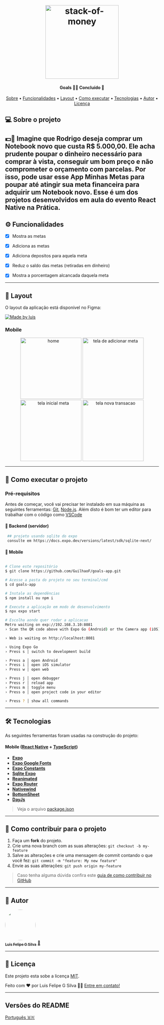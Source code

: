 
<h1 align="center">
   <img width="240" height="240" src="https://img.icons8.com/doodle/240/stack-of-money.png" alt="stack-of-money"/>
</h1>

<h4 align="center"> 
	  Goals 🤑💵 Concluído 🚀 
</h4>

<p align="center">
 <a href="#-sobre-o-projeto">Sobre</a> •
 <a href="#-funcionalidades">Funcionalidades</a> •
 <a href="#-layout">Layout</a> • 
 <a href="#-como-executar-o-projeto">Como executar</a> • 
 <a href="#-tecnologias">Tecnologias</a> • 
 <a href="#-autor">Autor</a> • 
 <a href="#user-content--licença">Licença</a>
</p>


## 💻 Sobre o projeto

💵🤑 Imagine que Rodrigo deseja comprar um Notebook novo que custa R$ 5.000,00. Ele acha prudente poupar o dinheiro necessário para comprar à vista, conseguir um bom preço e não comprometer o orçamento com parcelas. Por isso, pode usar esse App Minhas Metas para poupar até atingir sua meta financeira para adquirir um Notebook novo. Esse é um dos projetos desenvolvidos em aula do evento React Native na Prática.
---

## ⚙️ Funcionalidades

- [x] Mostra as metas 
- [x] Adiciona as metas 
- [x] Adiciona depositos para aquela meta
- [x] Reduz o saldo das metas (retiradas em dinheiro)
- [x] Mostra a porcentagem alcancada daquela meta


---

## 🎨 Layout

O layout da aplicação está disponível no Figma:

<a href='https://www.figma.com/community/file/1346604660147063430'>
  <img alt="Made by luis" src="https://img.shields.io/badge/Acessar%20Layout%20-Figma-%2304D361">
</a>


### Mobile

<p align="center">
  <img alt="home" src="https://github.com/GuilhaoF/goals-app/assets/67026555/17adf3c0-f325-4dc2-b621-25e612574be5" width="200px">
  <img alt="tela de adicionar meta" src="https://github.com/GuilhaoF/goals-app/assets/67026555/a7ed4a26-0d50-4e06-8167-706750338c8b" width="200px">
  <img alt="tela inicial meta"  src="https://github.com/GuilhaoF/goals-app/assets/67026555/5cdf3685-2a7c-4a0b-b6de-aae2476b9796" width="200px">
  <img alt="tela nova transacao"  src="https://github.com/GuilhaoF/goals-app/assets/67026555/ab40ee2c-1492-48f8-a380-879106408f5b" width="200px">
</p>

---

## 🚀 Como executar o projeto


### Pré-requisitos

Antes de começar, você vai precisar ter instalado em sua máquina as seguintes ferramentas:
[Git](https://git-scm.com), [Node.js](https://nodejs.org/en/). 
Além disto é bom ter um editor para trabalhar com o código como [VSCode](https://code.visualstudio.com/)

#### 🎲  Backend (servidor)

```bash
 ## projeto usando sqlite do expo
 consulte em https://docs.expo.dev/versions/latest/sdk/sqlite-next/

```
#### 📱  Mobile 
```bash

# Clone este repositório
$ git clone https://github.com/GuilhaoF/goals-app.git

# Acesse a pasta do projeto no seu terminal/cmd
$ cd goals-app

# Instale as dependências
$ npm install ou npm i 

# Execute a aplicação em modo de desenvolvimento
$ npx expo start 

# Escolha aonde quer rodar a aplicacao
Metro waiting on exp://192.168.3.10:8081
› Scan the QR code above with Expo Go (Android) or the Camera app (iOS)

› Web is waiting on http://localhost:8081

› Using Expo Go
› Press s │ switch to development build

› Press a │ open Android
› Press i │ open iOS simulator
› Press w │ open web

› Press j │ open debugger
› Press r │ reload app
› Press m │ toggle menu
› Press o │ open project code in your editor

› Press ? │ show all commands

```
---

## 🛠 Tecnologias

As seguintes ferramentas foram usadas na construção do projeto:

#### [](https://github.com/GuilhaoF/cook-app)**Mobile**  ([React Native](http://www.reactnative.com/)  +  [TypeScript](https://www.typescriptlang.org/))

-   **[Expo](https://expo.io/)**
-   **[Expo Google Fonts](https://github.com/expo/google-fonts)**
-   **[Expo Constants](https://docs.expo.io/versions/latest/sdk/constants/)**
-   **[Sqlite Expo](https://docs.expo.dev/versions/latest/sdk/sqlite-next/)**
-   **[Reanimated](https://docs.swmansion.com/react-native-reanimated/)**
-   **[Expo Router](https://docs.expo.dev/router/introduction/)**
-   **[Nativewind](https://www.nativewind.dev/)**
-   **[BottomSheet](https://github.com/gorhom/react-native-bottom-sheet)**
-   **[DayJs](https://day.js.org/)**

> Veja o arquivo  [package.json](https://github.com/GuilhaoF/goals-app/blob/main/package.json)

---

## 💪 Como contribuir para o projeto

1. Faça um **fork** do projeto.
2. Crie uma nova branch com as suas alterações: `git checkout -b my-feature`
3. Salve as alterações e crie uma mensagem de commit contando o que você fez: `git commit -m "feature: My new feature"`
4. Envie as suas alterações: `git push origin my-feature`
> Caso tenha alguma dúvida confira este [guia de como contribuir no GitHub](./CONTRIBUTING.md)

---

## 🦸 Autor

<a href="https://portifolio-luis-guilhaof.vercel.app/">
 <img style="border-radius: 50%;" src="https://portifolio-luis-guilhaof.vercel.app/_next/image?url=%2F_next%2Fstatic%2Fmedia%2FHero.79acaa01.jpg&w=750&q=80" width="100px;" alt=""/>
 <br />
 <sub><b>Luis Felipe G Silva</b></sub></a> <a href="https://portifolio-luis-guilhaof.vercel.app/" title="Site Pessoal">🚀</a>
 <br />


---

## 📝 Licença

Este projeto esta sobe a licença [MIT](./LICENSE).

Feito com ❤️ por Luis Felipe G Silva 👋🏽 [Entre em contato!](https://www.linkedin.com/in/luis-felipe-silv/)

---

##  Versões do README

[Português 🇧🇷](./README.md)  